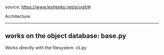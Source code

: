 source: https://www.leshenko.net/p/ugit/#

Architecture:

---
works on the object database: base.py
---
Works directly with the filesystem: cli.py
